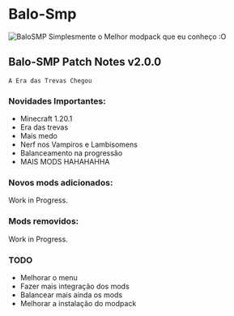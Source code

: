 # Balo-Smp


![BaloSMP](https://cdn.discordapp.com/attachments/839150580390690846/1190497866494529576/Balosmp_darkage.png?ex=65a20489&is=658f8f89&hm=3a08ac748ceadbf81aa78f3effabef9f009b5b9e6a03426953d1916df8ebcc01&)
Simplesmente o Melhor modpack que eu conheço :O

## Balo-SMP Patch Notes v2.0.0

 `A Era das Trevas Chegou` 

### Novidades Importantes:
* Minecraft 1.20.1
* Era das trevas
* Mais medo
* Nerf nos Vampiros e Lambisomens
* Balanceamento na progressão
* MAIS MODS HAHAHAHHA

### Novos mods adicionados:

Work in Progress.


### Mods removidos:

Work in Progress.

### TODO

* Melhorar o menu
* Fazer mais integração dos mods
* Balancear mais ainda os mods
* Melhorar a instalação do modpack








